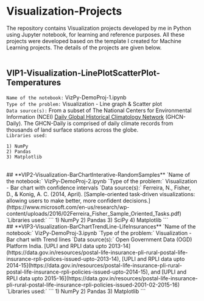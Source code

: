 # Visualization-Projects

The repository contains Visualization projects developed by me in Python using Jupyter notebook, for learning and reference purposes. All these projects were developed based on the template I created for Machine Learning projects. The details of the projects are given below.
<br><br>
## **VIP1-Visualization-LinePlotScatterPlot-Temperatures**   
`Name of the notebook:` VizPy-DemoProj-1.ipynb   
`Type of the problem:` Visualization - Line graph & Scatter plot   
`Data source(s):` From a subset of The National Centers for Environmental Information (NCEI) [Daily Global Historical Climatology Network](https://www1.ncdc.noaa.gov/pub/data/ghcn/daily/readme.txt) (GHCN-Daily). The GHCN-Daily is comprised of daily climate records from thousands of land surface stations across the globe.   
`Libraries used:`
```
1) NumPy
2) Pandas
3) Matplotlib
```

<br>
## **VIP2-Visualization-BarChartInterative-RandomSamples**   
`Name of the notebook:` VizPy-DemoProj-2.ipynb   
`Type of the problem:` Visualization - Bar chart with confidence intervals   
`Data source(s):` Ferreira, N., Fisher, D., & Konig, A. C. (2014, April). [Sample-oriented task-driven visualizations: allowing users to make better, more confident decisions.](https://www.microsoft.com/en-us/research/wp-content/uploads/2016/02Ferreira_Fisher_Sample_Oriented_Tasks.pdf)   
`Libraries used:`
```
1) NumPy
2) Pandas
3) SciPy
4) Matplotlib
```

<br>
## **VIP3-Visualization-BarChartTrendLine-LifeInsurances**   
`Name of the notebook:` VizPy-DemoProj-3.ipynb   
`Type of the problem:` Visualization - Bar chart with Trend lines   
`Data source(s):` Open Government Data (OGD) Platform India. [UPLI and RPLI data upto 2013-14](https://data.gov.in/resources/postal-life-insurance-pli-rural-postal-life-insurance-rpli-polices-issued-upto-2013-14), [UPLI and RPLI data upto 2014-15](https://data.gov.in/resources/postal-life-insurance-pli-rural-postal-life-insurance-rpli-policies-issued-upto-2014-15), and [UPLI and RPLI data upto 2015-16](https://data.gov.in/resources/postal-life-insurance-pli-rural-postal-life-insurance-rpli-policies-issued-2001-02-2015-16)   
`Libraries used:`
```
1) NumPy
2) Pandas
3) Matplotlib
```
